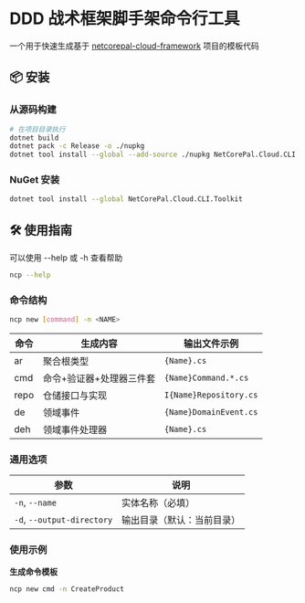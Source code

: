 # DDD 战术框架脚手架命令行工具
一个用于快速生成基于 [netcorepal-cloud-framework](https://github.com/netcorepal/netcorepal-cloud-framework) 项目的模板代码

## 📦 安装

### 从源码构建
```bash
# 在项目目录执行
dotnet build
dotnet pack -c Release -o ./nupkg
dotnet tool install --global --add-source ./nupkg NetCorePal.Cloud.CLI.Toolkit
```

### NuGet 安装
```bash
dotnet tool install --global NetCorePal.Cloud.CLI.Toolkit
```

## 🛠 使用指南
可以使用 --help 或 -h 查看帮助
```bash
ncp --help
```

### 命令结构
```bash
ncp new [command] -n <NAME>
```

| 命令   | 生成内容                          | 输出文件示例               |
|--------|---------------------------------|--------------------------|
| ar     | 聚合根类型                       | `{Name}.cs`             |
| cmd    | 命令+验证器+处理器三件套           | `{Name}Command.*.cs`     |
| repo   | 仓储接口与实现                    | `I{Name}Repository.cs` |
| de     | 领域事件                         | `{Name}DomainEvent.cs`   |
| deh    | 领域事件处理器                    | `{Name}.cs`  |

### 通用选项
| 参数               | 说明                     |
|--------------------|------------------------|
| `-n`, `--name`     | 实体名称（必填） |
| `-d`, `--output-directory`   | 输出目录（默认：当前目录）      |

### 使用示例

**生成命令模板**
```bash
ncp new cmd -n CreateProduct
```
